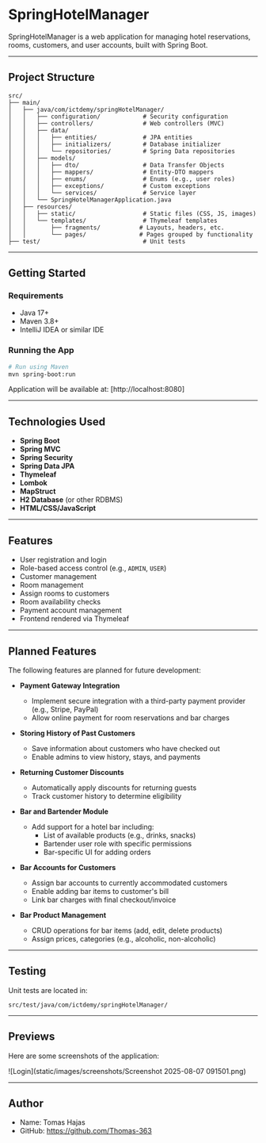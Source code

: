 # SpringHotelManager

SpringHotelManager is a web application for managing hotel reservations, rooms, customers, and user accounts, built with Spring Boot.

---

## Project Structure

```
src/
├── main/
│   ├── java/com/ictdemy/springHotelManager/
│   │   ├── configuration/            # Security configuration
│   │   ├── controllers/              # Web controllers (MVC)
│   │   ├── data/
│   │   │   ├── entities/             # JPA entities
│   │   │   ├── initializers/         # Database initializer
│   │   │   └── repositories/         # Spring Data repositories
│   │   ├── models/
│   │   │   ├── dto/                  # Data Transfer Objects
│   │   │   ├── mappers/              # Entity-DTO mappers
│   │   │   ├── enums/                # Enums (e.g., user roles)
│   │   │   ├── exceptions/           # Custom exceptions
│   │   │   └── services/             # Service layer
│   │   └── SpringHotelManagerApplication.java
│   ├── resources/
│   │   ├── static/                   # Static files (CSS, JS, images)
│   │   └── templates/                # Thymeleaf templates
│   │       ├── fragments/           # Layouts, headers, etc.
│   │       └── pages/               # Pages grouped by functionality
├── test/                             # Unit tests
```

---

## Getting Started

### Requirements
- Java 17+
- Maven 3.8+
- IntelliJ IDEA or similar IDE

### Running the App
```bash
# Run using Maven
mvn spring-boot:run
```

Application will be available at: [http://localhost:8080]

---

## Technologies Used

- **Spring Boot**
- **Spring MVC**
- **Spring Security**
- **Spring Data JPA**
- **Thymeleaf**
- **Lombok**
- **MapStruct**
- **H2 Database** (or other RDBMS)
- **HTML/CSS/JavaScript**

---

## Features

- User registration and login
- Role-based access control (e.g., `ADMIN`, `USER`)
- Customer management
- Room management
- Assign rooms to customers
- Room availability checks
- Payment account management
- Frontend rendered via Thymeleaf

---

## Planned Features

The following features are planned for future development:

- **Payment Gateway Integration**
  - Implement secure integration with a third-party payment provider (e.g., Stripe, PayPal)
  - Allow online payment for room reservations and bar charges

- **Storing History of Past Customers**
  - Save information about customers who have checked out
  - Enable admins to view history, stays, and payments

- **Returning Customer Discounts**
  - Automatically apply discounts for returning guests
  - Track customer history to determine eligibility

- **Bar and Bartender Module**
  - Add support for a hotel bar including:
    - List of available products (e.g., drinks, snacks)
    - Bartender user role with specific permissions
    - Bar-specific UI for adding orders

- **Bar Accounts for Customers**
  - Assign bar accounts to currently accommodated customers
  - Enable adding bar items to customer's bill
  - Link bar charges with final checkout/invoice

- **Bar Product Management**
  - CRUD operations for bar items (add, edit, delete products)
  - Assign prices, categories (e.g., alcoholic, non-alcoholic)


---

## Testing

Unit tests are located in:
```
src/test/java/com/ictdemy/springHotelManager/
```

---

## Previews

Here are some screenshots of the application:

![Login](static/images/screenshots/Screenshot 2025-08-07 091501.png)

---

## Author

- Name: Tomas Hajas 
- GitHub: https://github.com/Thomas-363
